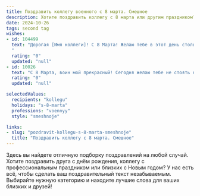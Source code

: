 ```yaml
---
title: Поздравить коллегу военного с 8 марта. Смешное
description: Хотите поздравить коллегу с 8 марта или другим праздником? Наш ИИ создаст незабываемое поздравление, а вы обязательно выделитесь среди других.  
date: 2024-10-26
tags: second tag
wishes:
- id: 104499
  text: "Дорогая [Имя коллеги]! С 8 Марта! Желаю тебе в этот день столько цветов, чтобы за ними не было видно боевую технику, столько комплиментов, чтобы они заглушили звук выстрелов, и столько радости, что даже взрыв смеха не сравнится! Пусть враги трепещут перед твоей красотой, а мирные граждане —  перед твоим  отменным чувством юмора!  Будь всегда на высоте — и в строю, и на отдыхе!
  "
  rating: "0"
  updated: "null"
- id: 10026
  text: "С 8 Марта, воин мой прекрасный! Сегодня желаю тебе не стоять на посту, а покорять вершины счастья и любви. Пусть каблучки твоих сапог стучат по дорожкам удачи, а погоны сверкают на солнце побед. Пусть враги падают к твоим ногам, поверженные твоей красотой и храбростью. С праздником, наш отважный защитник и очаровательная женщина!"
  rating: "0"
  updated: "null"

selectedValues:
  recipients: "kollegu"
  holidays: "s-8-marta"
  professions: "voennyy"
  style: "smeshnoje"

links:
- slug: "pozdravit-kollegu-s-8-marta-smeshnoje"
  title: "Поздравить коллегу с 8 марта. Смешное"
---
```


Здесь вы найдете отличную подборку поздравлений на любой случай.
Хотите поздравить друга с днём рождения, коллегу с профессиональным праздником или близких с Новым годом? У нас есть всё, чтобы сделать ваш поздравительный текст незабываемым. Выбирайте нужную категорию и находите лучшие слова для ваших близких и друзей!
